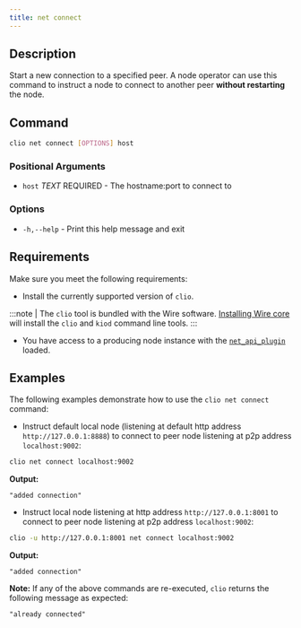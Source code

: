 ```yaml
---
title: net connect
---
```


## Description

Start a new connection to a specified peer. A node operator can use this command to instruct a node to connect to another peer **without restarting** the node.

## Command

```sh
clio net connect [OPTIONS] host
```

### Positional Arguments

* `host` _TEXT_ REQUIRED - The hostname:port to connect to

### Options

* `-h,--help` - Print this help message and exit

## Requirements

Make sure you meet the following requirements:

* Install the currently supported version of `clio`.

:::note
| The `clio` tool is bundled with the Wire software. [Installing Wire core](/docs/getting-started/install-dependencies.md) will install the `clio` and `kiod` command line tools.
:::

* You have access to a producing node instance with the [`net_api_plugin`](../../../nodeop/plugins/net-api-plugin.md) loaded.

## Examples

The following examples demonstrate how to use the `clio net connect` command:

* Instruct default local node (listening at default http address `http://127.0.0.1:8888`) to connect to peer node listening at p2p address `localhost:9002`:

```sh
clio net connect localhost:9002
```

**Output:**

```console
"added connection"
```

* Instruct local node listening at http address `http://127.0.0.1:8001` to connect to peer node listening at p2p address `localhost:9002`:

```sh
clio -u http://127.0.0.1:8001 net connect localhost:9002
```

**Output:**

```console
"added connection"
```

**Note:** If any of the above commands are re-executed, `clio` returns the following message as expected:  

```console
"already connected"
```
